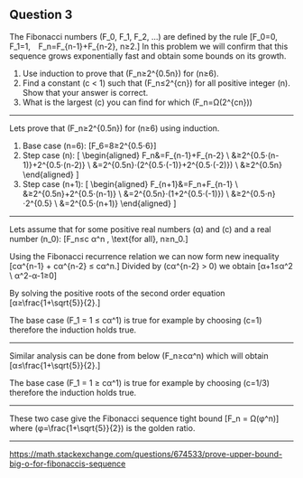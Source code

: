 ## Question 3
The Fibonacci numbers \(F_0, F_1, F_2, …\) are defined by the rule \[F_0=0, F_1=1, F_n=F_{n-1}+F_{n-2}, n≥2.\] In this problem we will confirm that this sequence grows exponentially fast and obtain some bounds on its growth.

1) Use induction to prove that \(F_n≥2^{0.5n}\) for \(n≥6\).
2) Find a constant \(c < 1\) such that \(F_n≤2^{cn}\) for all positive integer \(n\). Show that your answer is correct.
3) What is the largest \(c\) you can find for which \(F_n=Ω(2^{cn})\)

---

Lets prove that \(F_n≥2^{0.5n}\) for \(n≥6\) using induction.

1) Base case \(n=6\): \[F_6=8≥2^{0.5⋅6}\]
2) Step case \(n\): \[
\begin{aligned}
F_n&=F_{n-1}+F_{n-2} \\
   &≥2^{0.5⋅(n-1)}+2^{0.5⋅(n-2)} \\
   &=2^{0.5n}⋅(2^{0.5⋅(-1)}+2^{0.5⋅(-2)}) \\
   &≥2^{0.5n}
\end{aligned}
\]
3) Step case \(n+1\): \[
\begin{aligned}
F_{n+1}&=F_n+F_{n-1} \\
       &≥2^{0.5n}+2^{0.5⋅(n-1)} \\
       &=2^{0.5n}⋅(1+2^{0.5⋅(-1)}) \\
       &≥2^{0.5⋅n}⋅2^{0.5} \\
       &=2^{0.5⋅(n+1)}
\end{aligned}
\]

---

Lets assume that for some positive real numbers \(α\) and \(c\) and a real number \(n_0\): \[F_n≤c α^n \, \text{for all}\, n≥n_0.\]

Using the Fibonacci recurrence relation we can now form new inequality \[cα^{n-1} + cα^{n-2} ≤ cα^n.\] Divided by \(cα^{n-2} > 0\) we obtain \[α+1≤α^2 \\ α^2-α-1≥0\]

By solving the positive roots of the second order equation \[α≥\frac{1+\sqrt{5}}{2}.\]

The base case \(F_1 = 1 ≤ cα^1\) is true for example by choosing \(c=1\) therefore the induction holds true.

---

Similar analysis can be done from below \(F_n≥cα^n\) which will obtain \[α≤\frac{1+\sqrt{5}}{2}.\]

The base case \(F_1 = 1 ≥ cα^1\) is true for example by choosing \(c=1/3\) therefore the induction holds true.

---

These two case give the Fibonacci sequence tight bound \[F_n = Ω(φ^n)\] where \(φ=\frac{1+\sqrt{5}}{2}\) is the golden ratio.

---

https://math.stackexchange.com/questions/674533/prove-upper-bound-big-o-for-fibonaccis-sequence
